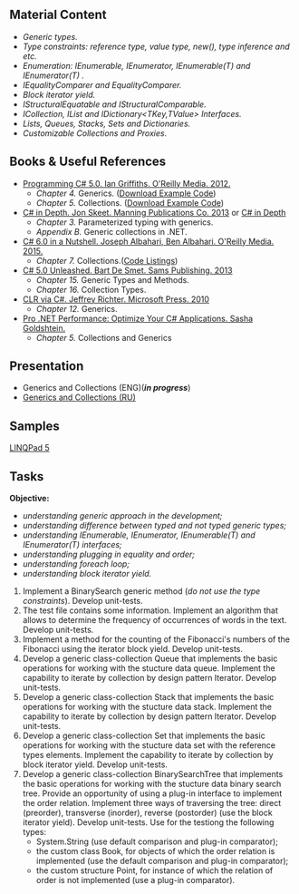 ## Material Content 
- *Generic types.*
- *Type constraints: reference type,  value type, new(),  type inference and etc.*
- *Enumeration:  IEnumerable, IEnumerator, IEnumerable(T) and IEnumerator(T) .*
- *IEqualityComparer and EqualityComparer.*
- *Block iterator yield.*
- *IStructuralEquatable and IStructuralComparable.*
- *ICollection, IList and IDictionary<TKey,TValue> Interfaces.*
- *Lists, Queues, Stacks, Sets and Dictionaries.*
- *Customizable Collections and Proxies.*

## Books & Useful References 
- [Programming C# 5.0. Ian Griffiths. O'Reilly Media. 2012.](http://shop.oreilly.com/product/0636920024064.do) 
   - *Chapter 4.* Generics. ([Download Example Code](https://resources.oreilly.com/examples/0636920024064/blob/master/Ch04.zip)) 
   - *Chapter 5.* Collections. ([Download Example Code](https://resources.oreilly.com/examples/0636920024064/blob/master/Ch05.zip))
- [C# in Depth. Jon Skeet. Manning Publications Co. 2013](https://www.manning.com/books/c-sharp-in-depth-third-edition) or [C# in Depth](https://livebook.manning.com/#!/book/c-sharp-in-depth-third-edition/chapter-3/)
   - *Chapter 3.* Parameterized typing with generics.
   - *Appendix B.* Generic collections in .NET.
- [C# 6.0 in a Nutshell. Joseph Albahari, Ben Albahari. O'Reilly Media. 2015.](http://shop.oreilly.com/product/0636920040323.do)
   - *Chapter 7.* Collections.([Code Listings](http://www.albahari.com/nutshell/ch07.aspx))
- [C# 5.0 Unleashed. Bart De Smet. Sams Publishing. 2013](https://www.goodreads.com/book/show/16284093-c-5-0-unleashed)
   - *Chapter 15.* Generic Types and Methods.
   - *Chapter 16.* Collection Types.
- [CLR via C#. Jeffrey Richter. Microsoft Press. 2010](https://www.goodreads.com/book/show/7121415-clr-via-c)
   - *Chapter 12.* Generics.
- [Pro .NET Performance: Optimize Your C# Applications. Sasha Goldshtein.](http://www.apress.com/us/book/9781430244585)
   - *Chapter 5.* Collections and Generics
   
## Presentation 
- Generics and Collections (ENG)(***in progress***)
- [Generics and Collections (RU)](https://github.com/EPM-RD-NETLAB/.NET-Framework-modules/blob/master/M10.%20Generics%20and%20Collections/Generics%20and%20Collections.pptx)

## Samples 
[LINQPad 5](https://github.com/EPM-RD-NETLAB/.NET-Framework-modules/tree/master/M10.%20Generics%20and%20Collections/Samples/LINQPad%205)

## Tasks  
**Objective:** 
- *understanding generic approach in the development;*
- *understanding difference between typed and not typed generic types;*
- *understanding IEnumerable, IEnumerator, IEnumerable(T) and IEnumerator(T) interfaces;*
- *understanding plugging in equality and order;*
- *understanding foreach loop;*
- *understanding block iterator yield.*

1. Implement a BinarySearch generic method (*do not use the type constraints*). Develop unit-tests.
2. The test file contains some information. Implement an algorithm that allows to determine the frequency of occurrences of words in the text. Develop unit-tests.
3. Implement a method for the counting of the Fibonacci's numbers of the Fibonacci using the iterator block yield. Develop unit-tests.
4. Develop a generic class-collection Queue that implements the basic operations for working with the stucture data queue. Implement the capability to iterate by collection by design pattern Iterator. Develop unit-tests.
5. Develop a generic class-collection Stack that implements the basic operations for working with the stucture data stack. Implement the capability to iterate by collection by design pattern Iterator. Develop unit-tests.
6. Develop a generic class-collection Set that implements the basic operations for working with the stucture data set with the reference types elements. Implement the capability to iterate by collection by block iterator yield. Develop unit-tests.
7. Develop a generic class-collection BinarySearchTree that implements the basic operations for working with the stucture data binary search tree. Provide an opportunity of using a plug-in interface to implement the order relation. Implement three ways of traversing the tree: direct (preorder), transverse (inorder), reverse (postorder) (use the block iterator yield). Develop unit-tests. Use for the testiong the following types:
   - System.String (use default comparison and plug-in comparator);
   - the custom class Book, for objects of which the order relation is implemented (use the default comparison and plug-in comparator);
   - the custom structure Point, for instance of which the relation of order is not implemented (use a plug-in comparator).
